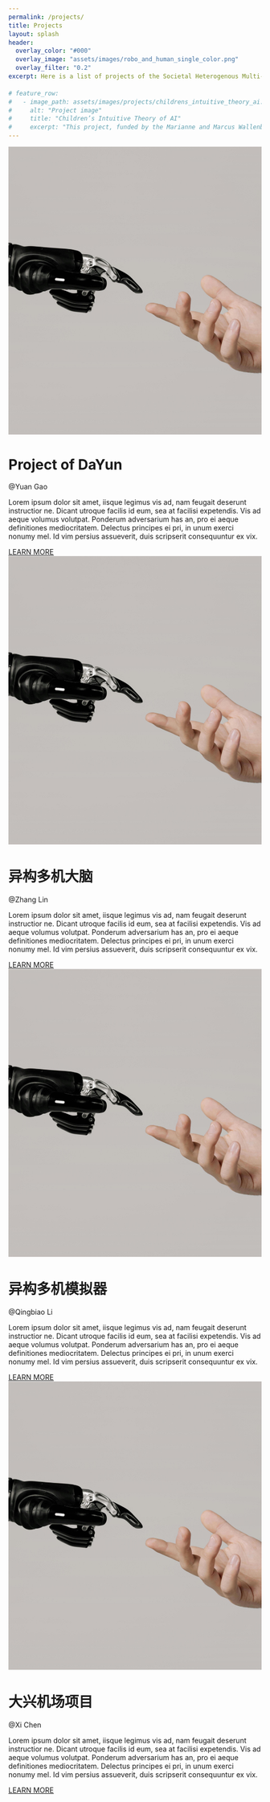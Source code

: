 ```yaml
---
permalink: /projects/
title: Projects
layout: splash
header: 
  overlay_color: "#000"
  overlay_image: "assets/images/robo_and_human_single_color.png"
  overlay_filter: "0.2"
excerpt: Here is a list of projects of the Societal Heterogenous Multi-Robot System Research Group.

# feature_row:
#   - image_path: assets/images/projects/childrens_intuitive_theory_ai.jpg
#     alt: "Project image"
#     title: "Children’s Intuitive Theory of AI"
#     excerpt: "This project, funded by the Marianne and Marcus Wallenberg Foundation (2023-2026), will explore trustworthy robots for preschoolers."
---
```


<div class="container1">
    <div class="image-section1">
        <img src="/assets/images/robo_and_human copy.jpg" alt="Blue spiral pattern">
    </div>
    <div class="text-section1">
        <h1>Project of DaYun</h1>
        <p>@Yuan Gao</p>
        <p>
            Lorem ipsum dolor sit amet, iisque legimus vis ad, nam feugait deserunt instructior ne. Dicant utroque facilis id eum, sea at facilisi expetendis. Vis ad aeque volumus volutpat. Ponderum adversarium has an, pro ei aeque definitiones mediocritatem. Delectus principes ei pri, in unum exerci nonumy mel. Id vim persius assueverit, duis scripserit consequuntur ex vix.
        </p>
        <a href="#" class="learn-more-btn">LEARN MORE</a>
    </div>
</div>


<div class="container1">
    <div class="image-section1">
        <img src="/assets/images/robo_and_human copy.jpg" alt="Blue spiral pattern">
    </div>
    <div class="text-section1">
        <h1>异构多机大脑</h1>
        <p>@Zhang Lin</p>
        <p>
            Lorem ipsum dolor sit amet, iisque legimus vis ad, nam feugait deserunt instructior ne. Dicant utroque facilis id eum, sea at facilisi expetendis. Vis ad aeque volumus volutpat. Ponderum adversarium has an, pro ei aeque definitiones mediocritatem. Delectus principes ei pri, in unum exerci nonumy mel. Id vim persius assueverit, duis scripserit consequuntur ex vix.
        </p>
        <a href="#" class="learn-more-btn">LEARN MORE</a>
    </div>
</div>

<div class="container1">
    <div class="image-section1">
        <img src="/assets/images/robo_and_human copy.jpg" alt="Blue spiral pattern">
    </div>
    <div class="text-section1">
        <h1>异构多机模拟器</h1>
        <p>@Qingbiao Li</p>
        <p>
            Lorem ipsum dolor sit amet, iisque legimus vis ad, nam feugait deserunt instructior ne. Dicant utroque facilis id eum, sea at facilisi expetendis. Vis ad aeque volumus volutpat. Ponderum adversarium has an, pro ei aeque definitiones mediocritatem. Delectus principes ei pri, in unum exerci nonumy mel. Id vim persius assueverit, duis scripserit consequuntur ex vix.
        </p>
        <a href="#" class="learn-more-btn">LEARN MORE</a>
    </div>
</div>

<div class="container1">
    <div class="image-section1">
        <img src="/assets/images/robo_and_human copy.jpg" alt="Blue spiral pattern">
    </div>
    <div class="text-section1">
        <h1>大兴机场项目</h1>
        <p>@Xi Chen</p>
        <p>
            Lorem ipsum dolor sit amet, iisque legimus vis ad, nam feugait deserunt instructior ne. Dicant utroque facilis id eum, sea at facilisi expetendis. Vis ad aeque volumus volutpat. Ponderum adversarium has an, pro ei aeque definitiones mediocritatem. Delectus principes ei pri, in unum exerci nonumy mel. Id vim persius assueverit, duis scripserit consequuntur ex vix.
        </p>
        <a href="#" class="learn-more-btn">LEARN MORE</a>
    </div>
</div>

